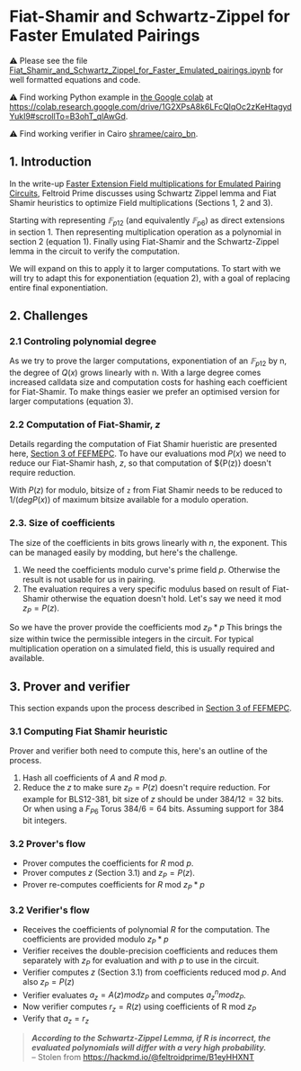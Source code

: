 # Fiat-Shamir and Schwartz-Zippel for Faster Emulated Pairings

:warning: Please see the file [Fiat_Shamir_and_Schwartz_Zippel_for_Faster_Emulated_pairings.ipynb](Fiat_Shamir_and_Schwartz_Zippel_for_Faster_Emulated_pairings.ipynb) for well formatted equations and code.

:warning: Find working Python example in [the Google colab](https://colab.research.google.com/drive/1G2XPsA8k6LFcQlqOc2zKeHtagydYukI9#scrollTo=B3ohT_qlAwGd) at https://colab.research.google.com/drive/1G2XPsA8k6LFcQlqOc2zKeHtagydYukI9#scrollTo=B3ohT_qlAwGd.

:warning: Find working verifier in Cairo [shramee/cairo_bn](https://github.com/shramee/cairo_bn/blob/main/src/schwartz_zippel.cairo).

## 1. Introduction

In the write-up [Faster Extension Field multiplications for Emulated Pairing Circuits](https://hackmd.io/@feltroidprime/B1eyHHXNT#fn3), Feltroid Prime discusses using Schwartz Zippel lemma and Fiat Shamir heuristics to optimize Field multiplications (Sections 1, 2 and 3).

Starting with representing $𝔽_{p12}$ (and equivalently $𝔽_{p6}$) as direct extensions in section 1. Then representing multiplication operation as a polynomial in section 2 (equation 1). Finally using Fiat-Shamir and the Schwartz-Zippel lemma in the circuit to verify the computation.

We will expand on this to apply it to larger computations. To start with we will try to adapt this for exponentiation (equation 2), with a goal of replacing entire final exponentiation.

## 2. Challenges

### 2.1 Controling polynomial degree

As we try to prove the larger computations, exponentiation of an $𝔽_{p12}$ by n, the degree of ${Q(x)}$ grows linearly with n.
With a large degree comes increased calldata size and computation costs for hashing each coefficient for Fiat-Shamir. To make things easier we prefer an optimised version for larger computations (equation 3).

### 2.2 Computation of Fiat-Shamir, $z$

Details regarding the computation of Fiat Shamir hueristic are presented here, [Section 3 of FEFMEPC](https://hackmd.io/@feltroidprime/B1eyHHXNT#3-Using-Fiat-Shamir-and-the-Schwartz-Zippel-lemma-in-circuit). 
To have our evaluations mod ${P(x)}$ we need to reduce our Fiat-Shamir hash, $z$, so that computation of ${P(z)} doesn't require reduction.

With ${P(z)}$ for modulo, bitsize of `z` from Fiat Shamir needs to be reduced to $1/(deg P(x))$ of maximum bitsize available for a modulo operation.


### 2.3. Size of coefficients

The size of the coefficients in bits grows linearly with $n$, the exponent.
This can be managed easily by modding, but here's the challenge.
1. We need the coefficients modulo curve's prime field $p$. Otherwise the result is not usable for us in pairing.
2. The evaluation requires a very specific modulus based on result of Fiat-Shamir otherwise the equation doesn't hold. Let's say we need it mod $z_{P} = P(z)$.

So we have the prover provide the coefficients mod $z_{P}*p$
This brings the size within twice the permissible integers in the circuit. For typical multiplication operation on a simulated field, this is usually required and available.

## 3. Prover and verifier

This section expands upon the process described in [Section 3 of FEFMEPC](https://hackmd.io/@feltroidprime/B1eyHHXNT#3-Using-Fiat-Shamir-and-the-Schwartz-Zippel-lemma-in-circuit).

### 3.1 Computing Fiat Shamir heuristic

Prover and verifier both need to compute this, here's an outline of the process.

1. Hash all coefficients of $A$ and $R$ mod $p$.
2. Reduce the $z$ to make sure $z_{P} = P(z)$ doesn't require reduction. For example for BLS12-381, bit size of $z$ should be under $384 / 12 = 32$ bits. Or when using a $F_{P6}$ Torus $384 / 6 = 64$ bits. Assuming support for 384 bit integers.

### 3.2 Prover's flow

* Prover computes the coefficients for $R$ mod $p$.
* Prover computes $z$ (Section 3.1) and $z_{P} = P(z)$.
* Prover re-computes coefficients for $R$ mod $z_{P}*p$

### 3.2 Verifier's flow

* Receives the coefficients of polynomial $R$ for the computation. The coefficients are provided modulo $z_{P}*p$
* Verifier receives the double-precision coefficients and reduces them separately with $z_{P}$ for evaluation and with $p$ to use in the circuit.
* Verifier computes $z$ (Section 3.1) from coefficients reduced mod $p$. And also $z_{P} = P(z)$
* Verifier evaluates $a_z = A(z) mod z_{P}$ and computes $a_z^n mod z_{P}$.
* Now verifier computes $r_z = R(z)$ using coefficients of R mod $z_{P}$
* Verify that  $a_z = r_z$

> *__According to the Schwartz-Zippel Lemma, if R is incorrect, the evaluated polynomials will differ with a very high probability.__*  
&ndash; Stolen from https://hackmd.io/@feltroidprime/B1eyHHXNT
